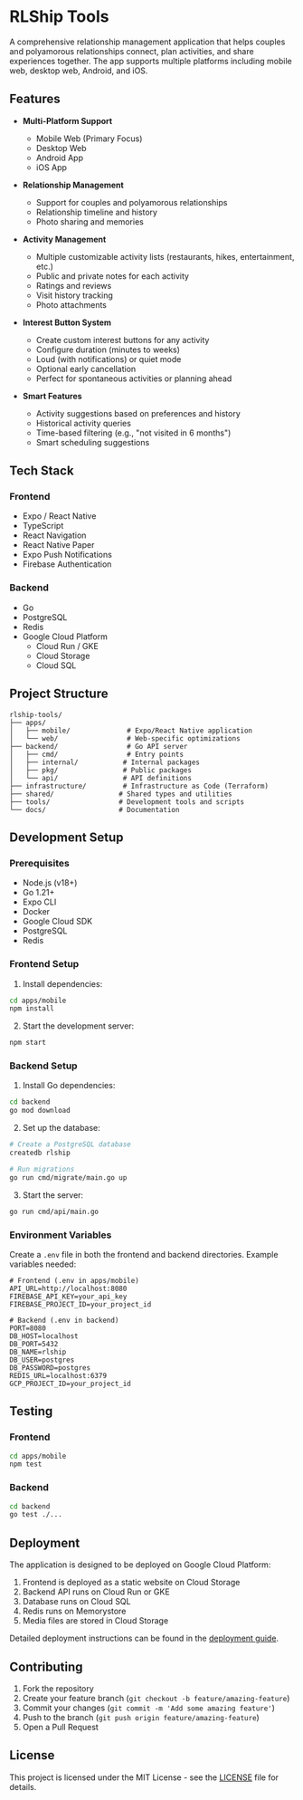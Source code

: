 # RLShip Tools

A comprehensive relationship management application that helps couples and polyamorous relationships connect, plan activities, and share experiences together. The app supports multiple platforms including mobile web, desktop web, Android, and iOS.

## Features

- **Multi-Platform Support**
  - Mobile Web (Primary Focus)
  - Desktop Web
  - Android App
  - iOS App

- **Relationship Management**
  - Support for couples and polyamorous relationships
  - Relationship timeline and history
  - Photo sharing and memories

- **Activity Management**
  - Multiple customizable activity lists (restaurants, hikes, entertainment, etc.)
  - Public and private notes for each activity
  - Ratings and reviews
  - Visit history tracking
  - Photo attachments

- **Interest Button System**
  - Create custom interest buttons for any activity
  - Configure duration (minutes to weeks)
  - Loud (with notifications) or quiet mode
  - Optional early cancellation
  - Perfect for spontaneous activities or planning ahead

- **Smart Features**
  - Activity suggestions based on preferences and history
  - Historical activity queries
  - Time-based filtering (e.g., "not visited in 6 months")
  - Smart scheduling suggestions

## Tech Stack

### Frontend
- Expo / React Native
- TypeScript
- React Navigation
- React Native Paper
- Expo Push Notifications
- Firebase Authentication

### Backend
- Go
- PostgreSQL
- Redis
- Google Cloud Platform
  - Cloud Run / GKE
  - Cloud Storage
  - Cloud SQL

## Project Structure

```
rlship-tools/
├── apps/
│   ├── mobile/              # Expo/React Native application
│   └── web/                 # Web-specific optimizations
├── backend/                 # Go API server
│   ├── cmd/                 # Entry points
│   ├── internal/           # Internal packages
│   ├── pkg/                # Public packages
│   └── api/                # API definitions
├── infrastructure/         # Infrastructure as Code (Terraform)
├── shared/                # Shared types and utilities
├── tools/                 # Development tools and scripts
└── docs/                  # Documentation
```

## Development Setup

### Prerequisites

- Node.js (v18+)
- Go 1.21+
- Expo CLI
- Docker
- Google Cloud SDK
- PostgreSQL
- Redis

### Frontend Setup

1. Install dependencies:
```bash
cd apps/mobile
npm install
```

2. Start the development server:
```bash
npm start
```

### Backend Setup

1. Install Go dependencies:
```bash
cd backend
go mod download
```

2. Set up the database:
```bash
# Create a PostgreSQL database
createdb rlship

# Run migrations
go run cmd/migrate/main.go up
```

3. Start the server:
```bash
go run cmd/api/main.go
```

### Environment Variables

Create a `.env` file in both the frontend and backend directories. Example variables needed:

```env
# Frontend (.env in apps/mobile)
API_URL=http://localhost:8080
FIREBASE_API_KEY=your_api_key
FIREBASE_PROJECT_ID=your_project_id

# Backend (.env in backend)
PORT=8080
DB_HOST=localhost
DB_PORT=5432
DB_NAME=rlship
DB_USER=postgres
DB_PASSWORD=postgres
REDIS_URL=localhost:6379
GCP_PROJECT_ID=your_project_id
```

## Testing

### Frontend
```bash
cd apps/mobile
npm test
```

### Backend
```bash
cd backend
go test ./...
```

## Deployment

The application is designed to be deployed on Google Cloud Platform:

1. Frontend is deployed as a static website on Cloud Storage
2. Backend API runs on Cloud Run or GKE
3. Database runs on Cloud SQL
4. Redis runs on Memorystore
5. Media files are stored in Cloud Storage

Detailed deployment instructions can be found in the [deployment guide](docs/deployment.md).

## Contributing

1. Fork the repository
2. Create your feature branch (`git checkout -b feature/amazing-feature`)
3. Commit your changes (`git commit -m 'Add some amazing feature'`)
4. Push to the branch (`git push origin feature/amazing-feature`)
5. Open a Pull Request

## License

This project is licensed under the MIT License - see the [LICENSE](LICENSE) file for details. 
